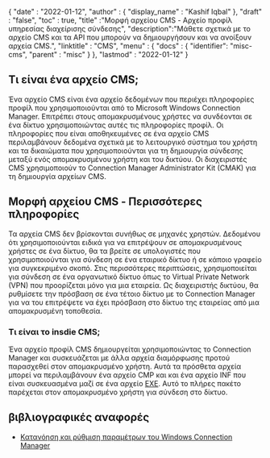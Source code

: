 {
  "date" : "2022-01-12",
  "author" : {
    "display_name" : "Kashif Iqbal"
},
  "draft" : "false",
  "toc" : true,
  "title" :"Μορφή αρχείου CMS - Αρχείο προφίλ υπηρεσίας διαχείρισης σύνδεσης",
  "description":"Μάθετε σχετικά με το αρχείο CMS και τα API που μπορούν να δημιουργήσουν και να ανοίξουν αρχεία CMS.",
  "linktitle" : "CMS",
  "menu" : {
    "docs" : {
      "identifier": "misc-cms",
      "parent" : "misc"
}
},
  "lastmod" : "2022-01-12"
}

## Τι είναι ένα αρχείο CMS;

Ένα αρχείο CMS είναι ένα αρχείο δεδομένων που περιέχει πληροφορίες προφίλ που χρησιμοποιούνται από το Microsoft Windows Connection Manager. Επιτρέπει στους απομακρυσμένους χρήστες να συνδέονται σε ένα δίκτυο χρησιμοποιώντας αυτές τις πληροφορίες προφίλ. Οι πληροφορίες που είναι αποθηκευμένες σε ένα αρχείο CMS περιλαμβάνουν δεδομένα σχετικά με το λειτουργικό σύστημα του χρήστη και τα δικαιώματα που χρησιμοποιούνται για τη δημιουργία σύνδεσης μεταξύ ενός απομακρυσμένου χρήστη και του δικτύου. Οι διαχειριστές CMS χρησιμοποιούν το Connection Manager Administrator Kit (CMAK) για τη δημιουργία αρχείων CMS.

## Μορφή αρχείου CMS - Περισσότερες πληροφορίες

Τα αρχεία CMS δεν βρίσκονται συνήθως σε μηχανές χρηστών. Δεδομένου ότι χρησιμοποιούνται ειδικά για να επιτρέψουν σε απομακρυσμένους χρήστες σε ένα δίκτυο, θα τα βρείτε σε υπολογιστές που χρησιμοποιούνται για σύνδεση σε ένα εταιρικό δίκτυο ή σε κάποιο γραφείο για συγκεκριμένο σκοπό. Στις περισσότερες περιπτώσεις, χρησιμοποιείται για σύνδεση σε ένα οργανωτικό δίκτυο όπως το Virtual Private Network (VPN) που προορίζεται μόνο για μια εταιρεία. Ως διαχειριστής δικτύου, θα ρυθμίσετε την πρόσβαση σε ένα τέτοιο δίκτυο με το Connection Manager για να του επιτρέψετε να έχει πρόσβαση στο δίκτυο της εταιρείας από μια απομακρυσμένη τοποθεσία.

### Τι είναι το insdie CMS;

Ένα αρχείο προφίλ CMS δημιουργείται χρησιμοποιώντας το Connection Manager και συσκευάζεται με άλλα αρχεία διαμόρφωσης προτού παρασχεθεί στον απομακρυσμένο χρήστη. Αυτά τα πρόσθετα αρχεία μπορεί να περιλαμβάνουν ένα αρχείο CMP και και ένα αρχείο INF που είναι συσκευασμένα μαζί σε ένα αρχείο [EXE](/el/εκτελέσιμο/exe/). Αυτό το πλήρες πακέτο παρέχεται στον απομακρυσμένο χρήστη για σύνδεση στο δίκτυο.

## βιβλιογραφικές αναφορές

* [Κατανόηση και ρύθμιση παραμέτρων του Windows Connection Manager](https://learn.microsoft.com/en-us/windows-hardware/drivers/mobilebroadband/understanding-and-configuring-windows-connection-manager)

